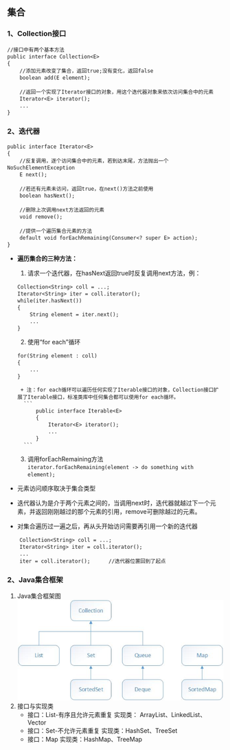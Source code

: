 ## 集合
### 1、Collection接口
```
//接口中有两个基本方法
public interface Collection<E>
{
    //添加元素改变了集合，返回true;没有变化，返回false
    boolean add(E element);  

    //返回一个实现了Iterator接口的对象，用这个迭代器对象来依次访问集合中的元素    
    Iterator<E> iterator();      
    ...
}
```    
### 2、迭代器  
```
public interface Iterator<E>
{
    //反复调用，逐个访问集合中的元素，若到达末尾，方法抛出一个NoSuchElementException
    E next();

    //若还有元素未访问，返回true，在next()方法之前使用             
    boolean hasNext();

    //删除上次调用next方法返回的元素
    void remove();
    
    //提供一个遍历集合元素的方法
    default void forEachRemaining(Consumer<? super E> action);
}
```  
+ **遍历集合的三种方法：**  
   1. 请求一个迭代器，在hasNext返回true时反复调用next方法，例：  
   ```
   Collection<String> coll = ...;
   Iterator<String> iter = coll.iterator();
   while(iter.hasNext())
   {
       String element = iter.next();
       ...
   }
   ```
   2. 使用“for each”循环  
   ```
   for(String element : coll)
   {
       ...
   }
   ```  
       + 注：for each循环可以遍历任何实现了Iterable接口的对象，Collection接口扩展了Iterable接口，标准类库中任何集合都可以使用for each循环。    
        ```
            public interface Iterable<E>
            {
                Iterator<E> iterator();
                ...
            }
        ```    
   3. 调用forEachRemaining方法  
   `iterator.forEachRemaining(element -> do something with element);`  


+  元素访问顺序取决于集合类型  
+ 迭代器认为是介于两个元素之间的，当调用next时，迭代器就越过下一个元素，并返回刚刚越过的那个元素的引用，remove可删除越过的元素。
+ 对集合遍历过一遍之后，再从头开始访问需要再引用一个新的迭代器  
```
    Collection<String> coll = ...;
    Iterator<String> iter = coll.iterator();
    ...
    iter = coll.iterator();      //迭代器位置回到了起点
```
### 2、Java集合框架
1. Java集合框架图  
![](https://github.com/xishi-huan/Java-Learning/blob/master/img-folder/collection.jpg)
2. 接口与实现类  
   + 接口：List-有序且允许元素重复   实现类： ArrayList、LinkedList、Vector
   + 接口：Set-不允许元素重复       实现类：HashSet、TreeSet
   + 接口：Map   实现类：HashMap、TreeMap

